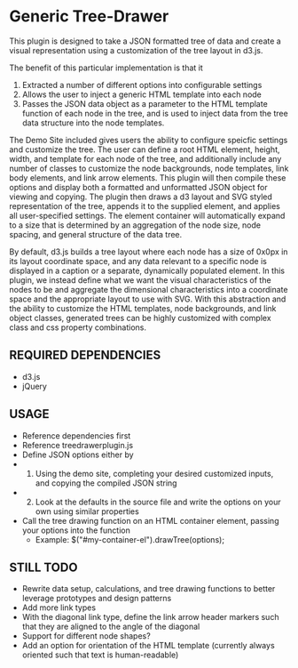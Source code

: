 Generic Tree-Drawer
===================
This plugin is designed to take a JSON formatted tree of data and create a visual representation using a customization of the tree layout in d3.js. 

The benefit of this particular implementation is that it

1.  Extracted a number of different options into configurable settings
2.  Allows the user to inject a generic HTML template into each node
3.  Passes the JSON data object as a parameter to the HTML template function of each node in the tree, and is used to inject data from the tree data structure into the node templates.

The Demo Site included gives users the ability to configure speicfic settings and customize the tree. The user can define a root HTML element, height, width, and template for each node of the tree, and additionally include any number of classes to customize the node backgrounds, node templates, link body elements, and link arrow elements. This plugin will then compile these options and display both a formatted and unformatted JSON object for viewing and copying. The plugin then draws a d3 layout and SVG styled representation of the tree, appends it to the supplied element, and applies all user-specified settings. The element container will automatically expand to a size that is determined by an aggregation of the node size, node spacing, and general structure of the data tree. 

By default, d3.js builds a tree layout where each node has a size of 0x0px in its layout coordinate space, and any data relevant to a specific node is displayed in a caption or a separate, dynamically populated element. In this plugin, we instead define what we want the visual characteristics of the nodes to be and aggregate the dimensional characteristics into a coordinate space and the appropriate layout to use with SVG. With this abstraction and the ability to customize the HTML templates, node backgrounds, and link object classes, generated trees can be highly customized with complex class and css property combinations.

REQUIRED DEPENDENCIES
---------------------
* d3.js
* jQuery

USAGE
-----
* Reference dependencies first
* Reference treedrawerplugin.js
* Define JSON options either by 
* 1. Using the demo site, completing your desired customized inputs, and copying the compiled JSON string
* 2. Look at the defaults in the source file and write the options on your own using similar properties
* Call the tree drawing function on an HTML container element, passing your options into the function
  * Example: $("#my-container-el").drawTree(options);

STILL TODO
------------
* Rewrite data setup, calculations, and tree drawing functions to better leverage prototypes and design patterns
* Add more link types
* With the diagonal link type, define the link arrow header markers such that they are aligned to the angle of the diagonal
* Support for different node shapes?
* Add an option for orientation of the HTML template (currently always oriented such that text is human-readable)
